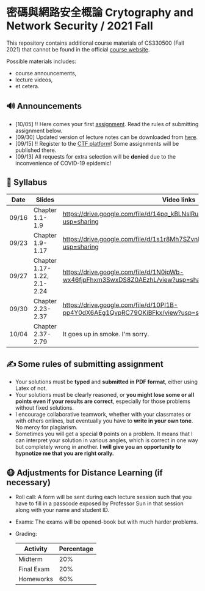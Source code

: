 # 密碼與網路安全概論 Crytography and Network Security / 2021 Fall

This repository contains additional course materials of CS330500 (Fall 2021) that cannot be found in
the official [course website](http://is.cs.nthu.edu.tw/course/2021Fall/CS330500/).

Possible materials includes:

* course announcements,
* lecture videos,
* et cetera.

## :loud_sound: Announcements
* [10/05] :bangbang: Here comes your first [assignment](https://drive.google.com/drive/folders/1s1Z1DZ9yBS21Dspzr9P9X8rnAjNHFEj5?usp=sharing). Read the rules of submitting assignment below.
* [09/30] Updated version of lecture notes can be downloaded from [here](https://drive.google.com/drive/folders/1wlOaQ83yVOwZhJyqua4RYQK5_cU17yI3?usp=sharing).
* [09/15] :bangbang: Register to the [CTF platform](http://140.114.77.172:8000)! Some assignments will be published there.
* [09/13] All requests for extra selection will be **denied** due to the inconvenience of COVID-19 epidemic! 

## :date: Syllabus

Date  | Slides                    | Video links
------|---------------------------|-----------------
09/16 |Chapter 1.1-1.9            |https://drive.google.com/file/d/14pq_kBLNslRuQaGkmaGkx6fhW7YhuPIm/view?usp=sharing
09/23 |Chapter 1.9-1.17           |https://drive.google.com/file/d/1s1r8Mh7SZvnDa59lLMZ4Hm9TrR_Pi8kq/view?usp=sharing
09/27 |Chapter 1.17-1.22, 2.1-2.24|https://drive.google.com/file/d/1N0ipWb-wx46fjpFhxm3SwxDS8Z0AEzhL/view?usp=sharing
09/30 |Chapter 2.23-2.37          |https://drive.google.com/file/d/10PI1B-pp4Y0dX6AEg1QvpRC79OKiBFkx/view?usp=sharing
10/04 |Chapter 2.37-2.79          |It goes up in smoke. I'm sorry.

## ✍️ Some rules of submitting  assignment

* Your solutions must be **typed** and **submitted in PDF format**, either using Latex of not.
* Your solutions must be clearly reasoned, or **you might lose some or all points even if your results are correct**, especially for those problems without fixed solutions.
* I encourage collaborative teamwork, whether with your classmates or with others onlines, but eventually you have to **write in your own tone**. No mercy for plagiarism.
* Sometimes you will get a special **θ** points on a problem. It means that I can interpret your solution in various angles, which is correct in one way but completely wrong in another. **I will give you an opportunity to hypnotize me that you are right orally.**

## :mask: Adjustments for Distance Learning (if necessary)

* Roll call: A form will be sent during each lecture session such that you have to fill in a passcode exposed by Professor Sun in that session along with your name and student ID.
* Exams: The exams will be opened-book but with much harder problems.
* Grading:

  Activity | Percentage
  ---------|------------
  Midterm  | 20%  
  Final Exam | 20%
  Homeworks | 60% 
